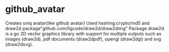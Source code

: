 # github_avatar
Creates uniq avatar(like github avatar)
 Used hashing:crypto/md5
and draw2d package"github.com/llgcode/draw2d/draw2dimg"
Package draw2d is a go 2D vector graphics library with support for multiple outputs such as images (draw2d), pdf documents (draw2dpdf), opengl (draw2dgl) and svg (draw2dsvg).     
